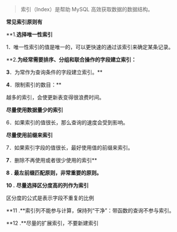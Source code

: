 > 索引（Index）是帮助 MySQL 高效获取数据的数据结构。

**常见索引原则有**

**1.**选择唯一性索引**

1．唯一性索引的值是唯一的，可以更快速的通过该索引来确定某条记录。

**2.**为经常需要排序、分组和联合操作的字段建立索引：** 

**3**．为常作为查询条件的字段建立索引。** 

**4**．限制索引的数目：**

越多的索引，会使更新表变得很浪费时间。

**尽量使用数据量少的索引**

6．如果索引的值很长，那么查询的速度会受到影响。

**尽量使用前缀来索引**

7．如果索引字段的值很长，最好使用值的前缀来索引。

**7**．删除不再使用或者很少使用的索引**

**8 .** **最左前缀匹配原则，非常重要的原则。**

**10 .** **尽量选择区分度高的列作为索引**

区分度的公式是表示字段不重复的比例

**11 .**索引列不能参与计算，保持列“干净”：带函数的查询不参与索引。

**12 .**尽量的扩展索引，不要新建索引


